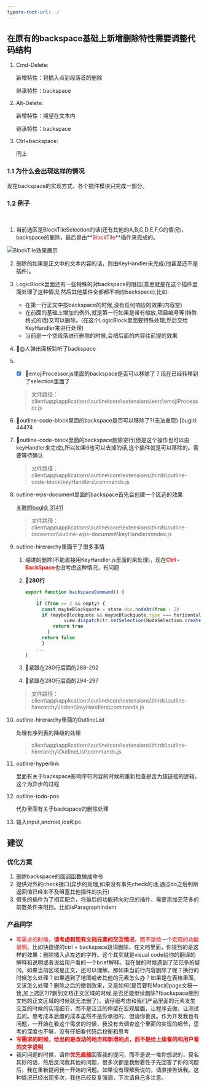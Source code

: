 ```yaml
---
typora-root-url: ./
---
```


## 在原有的backspace基础上新增删除特性需要调整代码结构

1. Cmd-Delete:

   新增特性：将插入点到段落首的删除

   继承特性：backspace

2. Alt-Delete:

   新增特性：期望在文本内

   继承特性：backspace

3. Ctrl+backspace:

   同上

### 1.1 为什么会出现这样的情况

现在backspace的实现方式，各个插件模块只完成一部分。

### 1.2 例子

​	<!--🍎表示要找程序确认代码是否多余的，🍉表示看不懂代码无法还原业务场景，🍌表示新发现了现有代码的bug-->

1. 当前选区是BlockTileSelection的话(还有其他的A,B,C,D,E,F,G的情况)，backspace的删除，最后是由**<font color=red>BlockTile</font>**插件来完成的。

![BlockTile效果展示](/BlockTile.png)

2. 删除的如果是正文中的文本内容的话，则由KeyHandler来完成(他甚至还不是插件)。

3. LogicBlock里面还有一些特殊的对backspace的阻挡(意思就是在这个插件里面处理了这种情况,然后其他插件全部都不响应backspace),比如:

   - 在第一行正文中按backspace的时候,没有任何响应的效果(内容空)
   - 在前面的基础上增加的例外,就是第一行如果是带有缩放,项目编号等(特殊格式的话)又可以删除。(在这个LogicBlock里面要特殊处理,然后交给KeyHandler来进行处理)
   - 当前是一个空段落进行删除的时候,会把后面的内容往前提的效果
4. 🍎@人弹出面板监听了backspace
5. - [x] 🍎emojiProcessor.js里面的backspace是否可以移除了？现在已经转移到了selection里面了


   > 文件路径：client\app\applications\outline\core\extensions\exts\emojiProcessor.js

6. 🍎outline-code-block里面的backspace是否可以移除了?(无法重现) [bugId: 44474

7. 🍎outline-code-block里面的backspace删除空行(但是这个操作也可以由keyHandler来完成),所以如果6也可以去掉的话,这个插件就是可以移除的。需要等待确认

   > 文件路径：client\app\applications\outline\core\extensions\thirds\outline-code-block\keyHandlers\commands.js

8. outline-wps-document里面的backspace首先会创建一个区选的效果

   [关联的bugId: 31411](http://10.13.88.186/zentao/bug-view-31411.html)

   > 文件路径：client\app\applications\outline\core\extensions\thirds\outline-doraemon\outline-wps-document\keyHandlers\index.js

9. outline-hirerarchy里面干了很多事情

   1. 缩进的删除(不能直接用KeyHandler.js里面的来处理)，现在<font color=red>**Ctrl - BackSpace**</font>也没考虑这种情况，有问题

   2. 🍎**280行**
   
      ```javascript
      export function backspaceCommand() {
          ....
          if (from >= 2 && empty) {
          	const maybeBlockquote = state.doc.nodeAt(from - 2)
          	if (maybeBlockquote && maybeBlockquote.type === horizontal_rule) {
            		view.dispatch(tr.setSelection(NodeSelection.create(state.doc, from - 2)))
      		    return true
              }
          	return false
        	}
          ...
      }
      ```
   
   3. 🍉紧跟在280行后面的288-292
   
   4. 🍉紧跟在280行后面的294-297
   
   > 文件路径：client\app\applications\outline\core\extensions\thirds\outline-hirerarchy\Indent\keyHandlers\commands.js
   
10. outline-hirerarchy里面的OutlineList

    处理有序列表的降级的处理

    > client\app\applications\outline\core\extensions\thirds\outline-hirerarchy\OutlineList\commands.js

11. outline-hyperlink

    里面有关于backspace影响字符内容的时候的重新检查是否为超链接的逻辑，这个为异步的过程

12. outline-todo-pos

    代办里面有关于backspace的删除处理

13. 输入input,android,ios和pc


## 建议

### 优化方案

1. 删除backspace的回调函数做成命令
2. 提供对外的check接口(异步的处理,如果没有事先check的话,通过do之后判断返回值已经来不及阻塞其他插件的执行)
3. 很多的插件为了相互配合，将最后的功能转向对应的插件，需要添加茫茫多的前置条件来阻挡。比如isParagraphIndent

### 产品同学

- <font color=red>写需求的时候，**请考虑和现有文档元素的交互情况**，而不是给一个宏观的功能说明。</font>比如快捷键的ctrl + backspace跳词删除，在文档里面，你提到的是这样的效果：删除插入点左边的字符。这个其实就是visual code给你的翻译的解释和说明或者说给用户看的一个brief解释。我在做的时候遇到了茫茫多的疑问。如果当前区域是正文，还可以理解。那如果当前行内容删除了呢？换行的时候怎么处理？如果遇到了地图或者其他的元素怎么办？如果是在表格里面，又该怎么处理？删除之后的撤销效果，又是如何(是否要和Mac的page文稿一致,加上选区?)?删到文档正文区域的时候,是否还能继续删除?(backspace删到文档的正文区域的时候就无法删了)。请仔细考虑和我们产品里面的元素发生交互的时候的实现细节，而不是泛泛的停留在宏观层面，让程序去做，让测试去问。思考成本后置的成本虽然不是你承担的，但请你善良。作为开发我也有问题，一开始在看这个需求的时候，我没有去调查这个里面的实现的细节，思考的深度也不够，没有仔细看代码后权衡和思考
- **<font color=red>写需求的时候，给出的是改动的地方和新增的点，而不是给上级看的和用户看的文字说明</font>**
- 我问问题的时候，请你<font color=red>**优先直接**</font>回答我的提问，而不是说一堆你想说的，莫名其妙的话，然后反问我其他的问题，很多次都是我耐着性子先回答了你的问题后，我在重新提问我一开始的问题。如果没有理解我说的，请直接告诉我。这种情况已经出现多次，我也已经反复强调，下次请自己多注意。